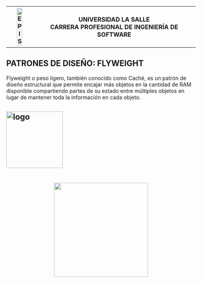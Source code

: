 <div align="center">
<table>
    <theader>
        <tr>
            <th><img src="https://github.com/rescobedoulasalle/git_github/blob/main/ulasalle.png?raw=true" alt="EPIS" style="width:50%; height:auto"/></th>
            <th>
                <span style="font-weight:bold;">UNIVERSIDAD LA SALLE</span><br />
                <span style="font-weight:bold;">CARRERA PROFESIONAL DE INGENIERÍA DE SOFTWARE</span>
            </th>            
        </tr>
    </theader>
</table>
</div>

## PATRONES DE DISEÑO: FLYWEIGHT
Flyweight o peso ligero, también conocido como Caché, es un patrón de diseño estructural que permite encajar más objetos en la cantidad de RAM disponible compartiendo partes de su estado entre múltiples objetos en lugar de mantener toda la información en cada objeto.
## <th><img src="Patron-Flyweight/documentation/6220120a363e4fa385c749387ec48928.png" width="150" alt="logo"/></a>

<h1 align="center">
  <a href="https://animejs.com"><img src="Patron-Flyweight/documentation/6220120a363e4fa385c749387ec48928.png"  width="250"/></a>

</h1>
